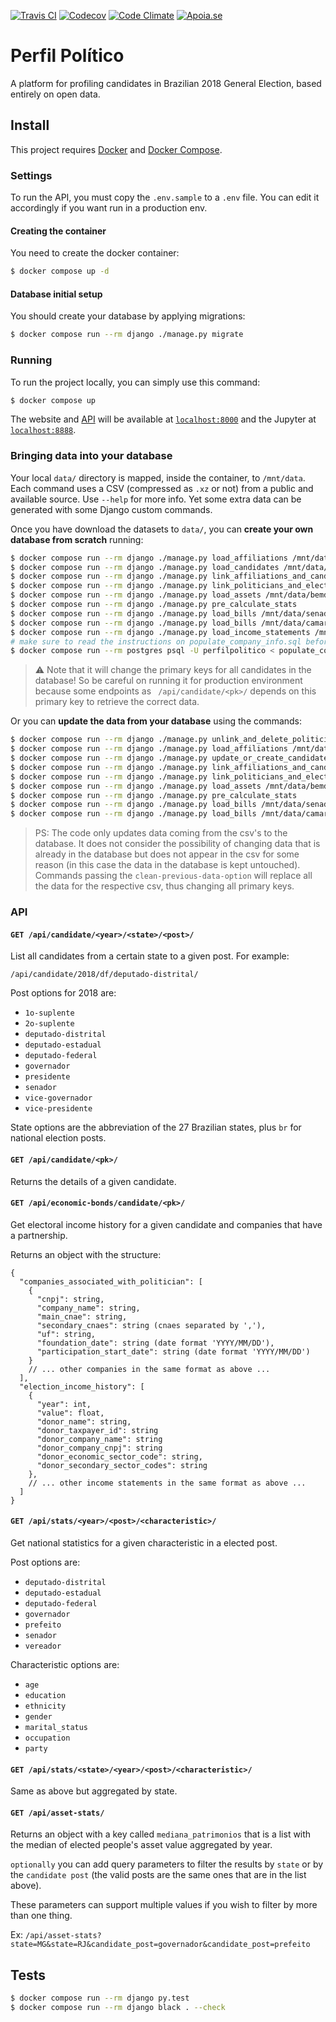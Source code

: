 [![Travis CI](https://img.shields.io/travis/okfn-brasil/perfil-politico.svg)](https://travis-ci.com/okfn-brasil/perfil-politico)
[![Codecov](https://img.shields.io/codecov/c/github/okfn-brasil/perfil-politico.svg)](https://codecov.io/gh/okfn-brasil/perfil-politico)
[![Code Climate](https://img.shields.io/codeclimate/maintainability/okfn-brasil/perfil-politico.svg)](https://codeclimate.com/github/okfn-brasil/perfil-politico)
[![Apoia.se](https://img.shields.io/badge/donate-apoia.se-EB4A3B.svg)](https://apoia.se/serenata)

# Perfil Político

A platform for profiling candidates in Brazilian 2018 General Election, based
entirely on open data.

## Install

This project requires [Docker](https://docs.docker.com/install/) and
[Docker Compose](https://docs.docker.com/compose/install/).

### Settings

To run the API, you must copy the `.env.sample` to a `.env` file. You can edit
it accordingly if you want run in a production env.

#### Creating the container

You need to create the docker container:

```sh
$ docker compose up -d
```

#### Database initial setup

You should create your database by applying migrations:

```sh
$ docker compose run --rm django ./manage.py migrate
```

### Running

To run the project locally, you can simply use this command:

```sh
$ docker compose up
```

The website and [API](#api) will be available at
[`localhost:8000`](http://localhost:8000) and the Jupyter at
[`localhost:8888`](http://localhost:8888).

### Bringing data into your database

Your local `data/` directory is mapped, inside the container, to `/mnt/data`.
Each command uses a CSV (compressed as `.xz` or not) from a public and
available source. Use `--help` for more info. Yet some extra data can be
generated with some Django custom commands.

Once you have download the datasets to `data/`, you can **create your own database from scratch**
running:

```sh
$ docker compose run --rm django ./manage.py load_affiliations /mnt/data/filiacao.csv
$ docker compose run --rm django ./manage.py load_candidates /mnt/data/candidatura.csv
$ docker compose run --rm django ./manage.py link_affiliations_and_candidates
$ docker compose run --rm django ./manage.py link_politicians_and_election_results
$ docker compose run --rm django ./manage.py load_assets /mnt/data/bemdeclarado.csv
$ docker compose run --rm django ./manage.py pre_calculate_stats
$ docker compose run --rm django ./manage.py load_bills /mnt/data/senado.csv
$ docker compose run --rm django ./manage.py load_bills /mnt/data/camara.csv
$ docker compose run --rm django ./manage.py load_income_statements /mnt/data/receita.csv
# make sure to read the instructions on populate_company_info.sql before running the next command
$ docker compose run --rm postgres psql -U perfilpolitico < populate_company_info.sql
```
> :warning: Note that it will change the primary keys for all candidates in the database!
> So be careful on running it for production environment because some endpoints as
> ` /api/candidate/<pk>/` depends on this primary key to retrieve the correct data.

Or you can **update the data from your database** using the commands:

```sh
$ docker compose run --rm django ./manage.py unlink_and_delete_politician_references
$ docker compose run --rm django ./manage.py load_affiliations /mnt/data/filiacao.csv clean-previous-data
$ docker compose run --rm django ./manage.py update_or_create_candidates /mnt/data/candidatura.csv
$ docker compose run --rm django ./manage.py link_affiliations_and_candidates
$ docker compose run --rm django ./manage.py link_politicians_and_election_results
$ docker compose run --rm django ./manage.py load_assets /mnt/data/bemdeclarado.csv clean-previous-data
$ docker compose run --rm django ./manage.py pre_calculate_stats
$ docker compose run --rm django ./manage.py load_bills /mnt/data/senado.csv clean-previous-data
$ docker compose run --rm django ./manage.py load_bills /mnt/data/camara.csv
```

> PS: The code only updates data coming from the csv's to the database.
  It does not consider the possibility of changing data that is already in the
  database but does not appear in the csv for some reason (in this case the data
  in the database is kept untouched). Commands passing the `clean-previous-data-option` will
  replace all the data for the respective csv, thus changing all primary keys.

### API

#### `GET /api/candidate/<year>/<state>/<post>/`

List all candidates from a certain state to a given post. For example:

`/api/candidate/2018/df/deputado-distrital/`

Post options for 2018 are:

* `1o-suplente`
* `2o-suplente`
* `deputado-distrital`
* `deputado-estadual`
* `deputado-federal`
* `governador`
* `presidente`
* `senador`
* `vice-governador`
* `vice-presidente`

State options are the abbreviation of the 27 Brazilian states, plus `br` for
national election posts.

#### `GET /api/candidate/<pk>/`

Returns the details of a given candidate.

#### `GET /api/economic-bonds/candidate/<pk>/`

Get electoral income history for a given candidate and companies that have a partnership.

Returns an object with the structure:
```
{
  "companies_associated_with_politician": [
    {
      "cnpj": string,
      "company_name": string,
      "main_cnae": string,
      "secondary_cnaes": string (cnaes separated by ','),
      "uf": string,
      "foundation_date": string (date format 'YYYY/MM/DD'),
      "participation_start_date": string (date format 'YYYY/MM/DD')
    }
    // ... other companies in the same format as above ...
  ],
  "election_income_history": [
    {
      "year": int,
      "value": float,
      "donor_name": string,
      "donor_taxpayer_id": string
      "donor_company_name": string
      "donor_company_cnpj": string
      "donor_economic_sector_code": string,
      "donor_secondary_sector_codes": string
    },
    // ... other income statements in the same format as above ...
  ]
}
```

#### `GET /api/stats/<year>/<post>/<characteristic>/`

Get national statistics for a given characteristic in a elected post.

Post options are:

* `deputado-distrital`
* `deputado-estadual`
* `deputado-federal`
* `governador`
* `prefeito`
* `senador`
* `vereador`

Characteristic options are:

* `age`
* `education`
* `ethnicity`
* `gender`
* `marital_status`
* `occupation`
* `party`

#### `GET /api/stats/<state>/<year>/<post>/<characteristic>/`

Same as above but aggregated by state.

#### `GET /api/asset-stats/`

Returns an object with a key called `mediana_patrimonios` that is a list with
the median of elected people's asset value aggregated by year.

`optionally` you can add query parameters to filter the results by `state` or by
the `candidate post` (the valid posts are the same ones that are in the list above).

These parameters can support multiple values if you wish to filter by more than one thing.

Ex: `/api/asset-stats?state=MG&state=RJ&candidate_post=governador&candidate_post=prefeito`

## Tests

```sh
$ docker compose run --rm django py.test
$ docker compose run --rm django black . --check
```
